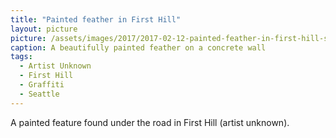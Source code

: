 ```yaml
---
title: "Painted feather in First Hill"
layout: picture
picture: /assets/images/2017/2017-02-12-painted-feather-in-first-hill-smaller.jpg
caption: A beautifully painted feather on a concrete wall
tags:
  - Artist Unknown
  - First Hill
  - Graffiti
  - Seattle
---
```

A painted feature found under the road in First Hill (artist unknown).